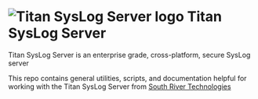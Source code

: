 # <img src="https://srtcdnstorage.blob.core.windows.net/software/nextgen/titandmz/titandmz48.png" alt="Titan SysLog Server logo"> Titan SysLog Server</img>

Titan SysLog Server is an enterprise grade, cross-platform, secure SysLog server 

This repo contains general utilities, scripts, and documentation helpful for working with the Titan SysLog Server from [South River Technologies](https://www.southrivertech.com)


